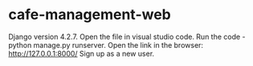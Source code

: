 # cafe-management-web
Django version 4.2.7.
Open the file in visual studio code.
Run the code - python manage.py runserver.
Open the link in the browser: http://127.0.0.1:8000/
Sign up as a new user.
